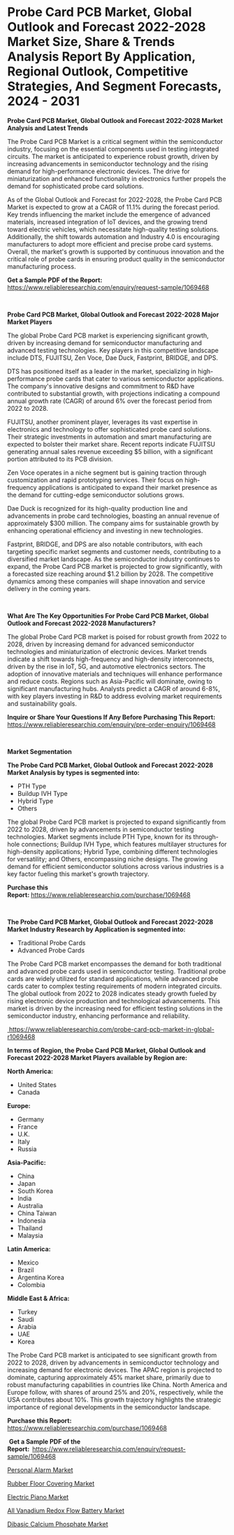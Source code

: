 <p><h1>Probe Card PCB Market, Global Outlook and Forecast 2022-2028 Market Size, Share & Trends Analysis Report By Application, Regional Outlook, Competitive Strategies, And Segment Forecasts, 2024 - 2031</h1></p><p><strong>Probe Card PCB Market, Global Outlook and Forecast 2022-2028 Market Analysis and Latest Trends</strong></p>
<p><p>The Probe Card PCB Market is a critical segment within the semiconductor industry, focusing on the essential components used in testing integrated circuits. The market is anticipated to experience robust growth, driven by increasing advancements in semiconductor technology and the rising demand for high-performance electronic devices. The drive for miniaturization and enhanced functionality in electronics further propels the demand for sophisticated probe card solutions.</p><p>As of the Global Outlook and Forecast for 2022-2028, the Probe Card PCB Market is expected to grow at a CAGR of 11.1% during the forecast period. Key trends influencing the market include the emergence of advanced materials, increased integration of IoT devices, and the growing trend toward electric vehicles, which necessitate high-quality testing solutions. Additionally, the shift towards automation and Industry 4.0 is encouraging manufacturers to adopt more efficient and precise probe card systems. Overall, the market's growth is supported by continuous innovation and the critical role of probe cards in ensuring product quality in the semiconductor manufacturing process.</p></p>
<p><strong>Get a Sample PDF of the Report:&nbsp;</strong> <a href="https://www.reliableresearchiq.com/enquiry/request-sample/1069468?utm_campaign=1170&utm_medium=2&utm_source=Github&utm_content=ia&utm_term=25122024&utm_id=probe-card-pcb-market-global-outlook-and-forecast-2022-2028">https://www.reliableresearchiq.com/enquiry/request-sample/1069468</a></p>
<p>&nbsp;</p>
<p><strong>Probe Card PCB Market, Global Outlook and Forecast 2022-2028 Major Market Players</strong></p>
<p><p>The global Probe Card PCB market is experiencing significant growth, driven by increasing demand for semiconductor manufacturing and advanced testing technologies. Key players in this competitive landscape include DTS, FUJITSU, Zen Voce, Dae Duck, Fastprint, BRIDGE, and DPS.</p><p>DTS has positioned itself as a leader in the market, specializing in high-performance probe cards that cater to various semiconductor applications. The company's innovative designs and commitment to R&D have contributed to substantial growth, with projections indicating a compound annual growth rate (CAGR) of around 6% over the forecast period from 2022 to 2028.</p><p>FUJITSU, another prominent player, leverages its vast expertise in electronics and technology to offer sophisticated probe card solutions. Their strategic investments in automation and smart manufacturing are expected to bolster their market share. Recent reports indicate FUJITSU generating annual sales revenue exceeding $5 billion, with a significant portion attributed to its PCB division.</p><p>Zen Voce operates in a niche segment but is gaining traction through customization and rapid prototyping services. Their focus on high-frequency applications is anticipated to expand their market presence as the demand for cutting-edge semiconductor solutions grows.</p><p>Dae Duck is recognized for its high-quality production line and advancements in probe card technologies, boasting an annual revenue of approximately $300 million. The company aims for sustainable growth by enhancing operational efficiency and investing in new technologies.</p><p>Fastprint, BRIDGE, and DPS are also notable contributors, with each targeting specific market segments and customer needs, contributing to a diversified market landscape. As the semiconductor industry continues to expand, the Probe Card PCB market is projected to grow significantly, with a forecasted size reaching around $1.2 billion by 2028. The competitive dynamics among these companies will shape innovation and service delivery in the coming years.</p></p>
<p>&nbsp;</p>
<p><strong>What Are The Key Opportunities For Probe Card PCB Market, Global Outlook and Forecast 2022-2028 Manufacturers?</strong></p>
<p><p>The global Probe Card PCB market is poised for robust growth from 2022 to 2028, driven by increasing demand for advanced semiconductor technologies and miniaturization of electronic devices. Market trends indicate a shift towards high-frequency and high-density interconnects, driven by the rise in IoT, 5G, and automotive electronics sectors. The adoption of innovative materials and techniques will enhance performance and reduce costs. Regions such as Asia-Pacific will dominate, owing to significant manufacturing hubs. Analysts predict a CAGR of around 6-8%, with key players investing in R&D to address evolving market requirements and sustainability goals.</p></p>
<p><strong>Inquire or Share Your Questions If Any Before Purchasing This Report:</strong> <a href="https://www.reliableresearchiq.com/enquiry/pre-order-enquiry/1069468?utm_campaign=1170&utm_medium=2&utm_source=Github&utm_content=ia&utm_term=25122024&utm_id=probe-card-pcb-market-global-outlook-and-forecast-2022-2028">https://www.reliableresearchiq.com/enquiry/pre-order-enquiry/1069468</a></p>
<p>&nbsp;</p>
<p><strong>Market Segmentation</strong></p>
<p><strong>The Probe Card PCB Market, Global Outlook and Forecast 2022-2028 Market Analysis by types is segmented into:</strong></p>
<p><ul><li>PTH Type</li><li>Buildup IVH Type</li><li>Hybrid Type</li><li>Others</li></ul></p>
<p><p>The global Probe Card PCB market is projected to expand significantly from 2022 to 2028, driven by advancements in semiconductor testing technologies. Market segments include PTH Type, known for its through-hole connections; Buildup IVH Type, which features multilayer structures for high-density applications; Hybrid Type, combining different technologies for versatility; and Others, encompassing niche designs. The growing demand for efficient semiconductor solutions across various industries is a key factor fueling this market's growth trajectory.</p></p>
<p><strong>Purchase this Report:&nbsp;</strong><a href="https://www.reliableresearchiq.com/purchase/1069468?utm_campaign=1170&utm_medium=2&utm_source=Github&utm_content=ia&utm_term=25122024&utm_id=probe-card-pcb-market-global-outlook-and-forecast-2022-2028">https://www.reliableresearchiq.com/purchase/1069468</a></p>
<p>&nbsp;</p>
<p><strong>The Probe Card PCB Market, Global Outlook and Forecast 2022-2028 Market Industry Research by Application is segmented into:</strong></p>
<p><ul><li>Traditional Probe Cards</li><li>Advanced Probe Cards</li></ul></p>
<p><p>The Probe Card PCB market encompasses the demand for both traditional and advanced probe cards used in semiconductor testing. Traditional probe cards are widely utilized for standard applications, while advanced probe cards cater to complex testing requirements of modern integrated circuits. The global outlook from 2022 to 2028 indicates steady growth fueled by rising electronic device production and technological advancements. This market is driven by the increasing need for efficient testing solutions in the semiconductor industry, enhancing performance and reliability.</p></p>
<p><a href="https://www.reliableresearchiq.com/probe-card-pcb-market-in-global-r1069468?utm_campaign=1170&utm_medium=2&utm_source=Github&utm_content=ia&utm_term=25122024&utm_id=probe-card-pcb-market-global-outlook-and-forecast-2022-2028">&nbsp;https://www.reliableresearchiq.com/probe-card-pcb-market-in-global-r1069468</a></p>
<p><strong>In terms of Region, the Probe Card PCB Market, Global Outlook and Forecast 2022-2028 Market Players available by Region are:</strong></p>
<p>
    <p> <strong> North America: </strong>
        <ul>
            <li>United States</li>
            <li>Canada</li>
        </ul>
        </p> 
    <p> <strong> Europe: </strong>
        <ul>
            <li>Germany</li>
            <li>France</li>
            <li>U.K.</li>
            <li>Italy</li>
            <li>Russia</li>
        </ul>
        </p> 
    <p> <strong> Asia-Pacific: </strong>
        <ul>
            <li>China</li>
            <li>Japan</li>
            <li>South Korea</li>
            <li>India</li>
            <li>Australia</li>
            <li>China Taiwan</li>
            <li>Indonesia</li>
            <li>Thailand</li>
            <li>Malaysia</li>
        </ul>
        </p> 
    <p> <strong> Latin America: </strong>
        <ul>
            <li>Mexico</li>
            <li>Brazil</li>
            <li>Argentina Korea</li>
            <li>Colombia</li>
        </ul>
        </p> 
    <p> <strong> Middle East & Africa: </strong>
        <ul>
            <li>Turkey</li>
            <li>Saudi</li>
            <li>Arabia</li>
            <li>UAE</li>
            <li>Korea</li>
        </ul>
    </p>
    </p>
<p><p>The Probe Card PCB market is anticipated to see significant growth from 2022 to 2028, driven by advancements in semiconductor technology and increasing demand for electronic devices. The APAC region is projected to dominate, capturing approximately 45% market share, primarily due to robust manufacturing capabilities in countries like China. North America and Europe follow, with shares of around 25% and 20%, respectively, while the USA contributes about 10%. This growth trajectory highlights the strategic importance of regional developments in the semiconductor landscape.</p></p>
<p><strong>Purchase this Report: </strong><a href="https://www.reliableresearchiq.com/purchase/1069468?utm_campaign=1170&utm_medium=2&utm_source=Github&utm_content=ia&utm_term=25122024&utm_id=probe-card-pcb-market-global-outlook-and-forecast-2022-2028">https://www.reliableresearchiq.com/purchase/1069468</a></p>
<p>&nbsp;<strong>Get a Sample PDF of the Report:&nbsp;&nbsp;</strong><a href="https://www.reliableresearchiq.com/enquiry/request-sample/1069468?utm_campaign=1170&utm_medium=2&utm_source=Github&utm_content=ia&utm_term=25122024&utm_id=probe-card-pcb-market-global-outlook-and-forecast-2022-2028">https://www.reliableresearchiq.com/enquiry/request-sample/1069468</a></p>
<p><strong></strong></p>
<p><p><a href="https://www.linkedin.com/pulse/future-personal-alarm-latest-trends-development-expected-123-xxctf?utm_campaign=1170&utm_medium=2&utm_source=Github&utm_content=ia&utm_term=25122024&utm_id=probe-card-pcb-market-global-outlook-and-forecast-2022-2028">Personal Alarm Market</a></p><p><a href="https://www.linkedin.com/pulse/rubber-floor-covering-growth-trends-projected-146-2024-2031-gfsof?utm_campaign=1170&utm_medium=2&utm_source=Github&utm_content=ia&utm_term=25122024&utm_id=probe-card-pcb-market-global-outlook-and-forecast-2022-2028">Rubber Floor Covering Market</a></p><p><a href="https://www.linkedin.com/pulse/swot-analysis-electric-piano-market-business-insights-c24rf?utm_campaign=1170&utm_medium=2&utm_source=Github&utm_content=ia&utm_term=25122024&utm_id=probe-card-pcb-market-global-outlook-and-forecast-2022-2028">Electric Piano Market</a></p><p><a href="https://www.linkedin.com/pulse/detailed-report-thesize-dynamics-expected-growth-58-cagrof-0pvtf?utm_campaign=1170&utm_medium=2&utm_source=Github&utm_content=ia&utm_term=25122024&utm_id=probe-card-pcb-market-global-outlook-and-forecast-2022-2028">All Vanadium Redox Flow Battery Market</a></p><p><a href="https://www.linkedin.com/pulse/rev-athenaur-okk4f?utm_campaign=1170&utm_medium=2&utm_source=Github&utm_content=ia&utm_term=25122024&utm_id=probe-card-pcb-market-global-outlook-and-forecast-2022-2028">Dibasic Calcium Phosphate Market</a></p></p>